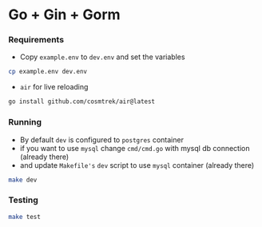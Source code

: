 # Go + Gin + Gorm

### Requirements

- Copy `example.env` to `dev.env` and set the variables

```sh
cp example.env dev.env
```

- `air` for live reloading
  
```sh
go install github.com/cosmtrek/air@latest
```

### Running

- By default `dev` is configured to `postgres` container
- if you want to use `mysql` change `cmd/cmd.go` with mysql db connection (already there)
- and update `Makefile's` `dev` script to use `mysql` container (already there)

```sh
make dev
```

### Testing

```sh
make test
```
